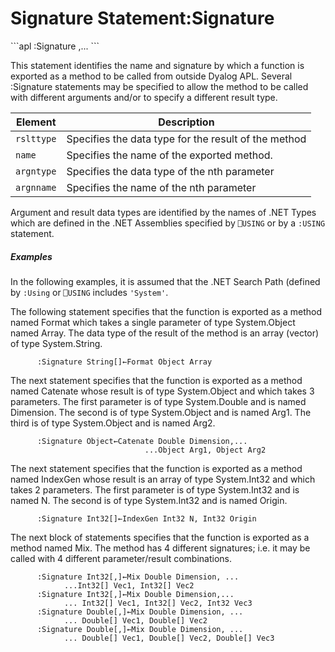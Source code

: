 




<h1 class="heading"><span class="name">Signature Statement</span><span class="command">:Signature</span></h1>```apl
:Signature <rslttype←><name><arg1type arg1name>,...
```


This statement identifies the name and signature by which a function is exported as a method to be called from outside Dyalog APL. Several :Signature statements may be specified to allow the method to be called with different arguments and/or to specify a different result type.

| Element | Description |
| --- | ---  |
| `rslttype` | Specifies the data type for the result of the method |
| `name` | Specifies the name of the exported method. |
| `argntype` | Specifies the data type of the nth parameter |
| `argnname` | Specifies the name of the nth parameter |



Argument and result data types are identified by the names of .NET Types which are defined in the .NET Assemblies specified by `⎕USING` or by a `:USING` statement.

##### Examples


In the following examples, it is assumed that the .NET Search Path (defined by `:Using` or `⎕USING` includes `'System'`.


The following statement specifies that the function is exported as a method named Format which takes a single parameter of type System.Object named Array. The data type of the result of the method is an array (vector) of type System.String.
```apl
      :Signature String[]←Format Object Array
```


The next statement specifies that the function is exported as a method named Catenate whose result is of type System.Object and which takes 3 parameters. The first parameter is of type System.Double and is named Dimension. The second is of type System.Object and is named Arg1. The third is of type System.Object and is named Arg2.
```apl
      :Signature Object←Catenate Double Dimension,...
                              ...Object Arg1, Object Arg2
```


The next statement specifies that the function is exported as a method named IndexGen whose result is an array of type System.Int32 and which takes 2 parameters. The first parameter is of type System.Int32 and is named N. The second is of type System.Int32 and is named Origin.
```apl
      :Signature Int32[]←IndexGen Int32 N, Int32 Origin
```


The next block of statements specifies that the function is exported as a method named Mix. The method has 4 different signatures; i.e. it may be called with 4 different parameter/result combinations.
```apl
      :Signature Int32[,]←Mix Double Dimension, ...
            ...Int32[] Vec1, Int32[] Vec2
      :Signature Int32[,]←Mix Double Dimension,...
            ... Int32[] Vec1, Int32[] Vec2, Int32 Vec3
      :Signature Double[,]←Mix Double Dimension, ...
            ... Double[] Vec1, Double[] Vec2
      :Signature Double[,]←Mix Double Dimension, ...
            ... Double[] Vec1, Double[] Vec2, Double[] Vec3
```


